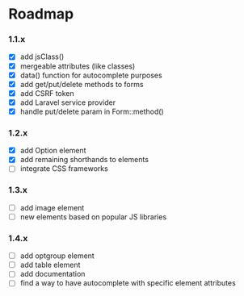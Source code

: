 # Roadmap

### 1.1.x
- [x] add jsClass()
- [x] mergeable attributes (like classes)
- [x] data() function for autocomplete purposes
- [x] add get/put/delete methods to forms
- [x] add CSRF token
- [x] add Laravel service provider
- [x] handle put/delete param in Form::method()

### 1.2.x
- [x] add Option element
- [x] add remaining shorthands to elements
- [ ] integrate CSS frameworks

### 1.3.x 
- [ ] add image element
- [ ] new elements based on popular JS libraries

### 1.4.x
- [ ] add optgroup element
- [ ] add table element
- [ ] add documentation
- [ ] find a way to have autocomplete with specific element attributes